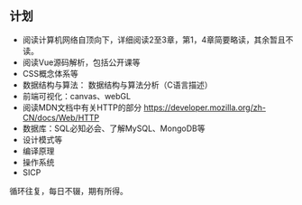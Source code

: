 ## 计划

+ 阅读计算机网络自顶向下，详细阅读2至3章，第1，4章简要略读，其余暂且不读。
+ 阅读Vue源码解析，包括公开课等
+ CSS概念体系等
+ 数据结构与算法： 数据结构与算法分析（C语言描述）
+ 前端可视化：canvas、webGL
+ 阅读MDN文档中有关HTTP的部分 https://developer.mozilla.org/zh-CN/docs/Web/HTTP
+ 数据库：SQL必知必会、了解MySQL、MongoDB等
+ 设计模式等
+ 编译原理
+ 操作系统
+ SICP

循环往复，每日不辍，期有所得。